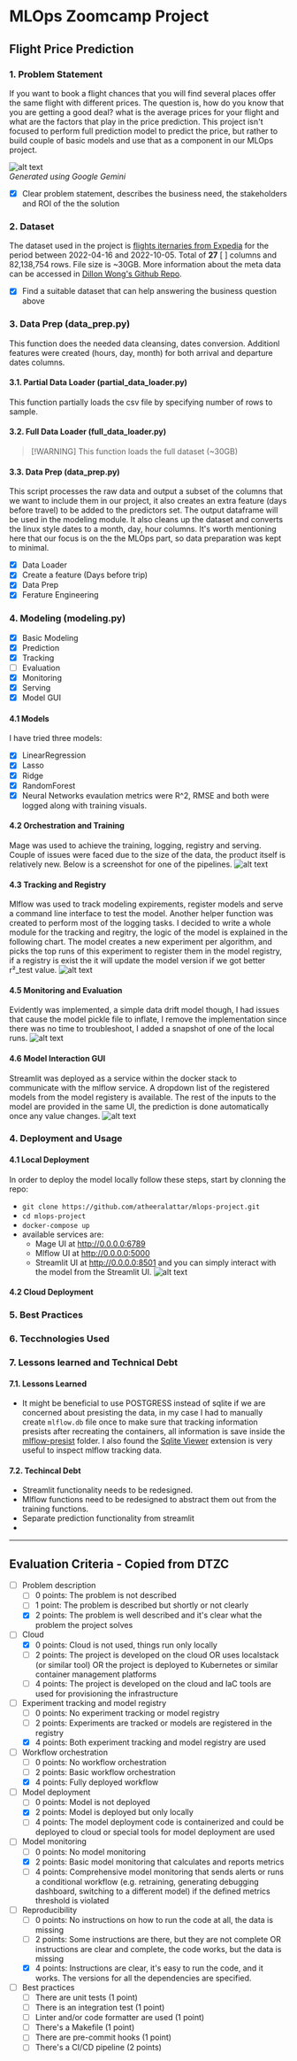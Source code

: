# MLOps Zoomcamp Project

## Flight Price Prediction

### 1. Problem Statement
If you want to book a flight chances that you will find several places offer the same flight with different prices. The question is, how do you know that you are getting a good deal? what is the average prices for your flight and what are the factors that play in the price prediction. This project isn't focused to perform full prediction model to predict the price, but rather to build couple of basic models and use that as a component in our MLOps project. 

![alt text](image.png)\
*Generated using Google Gemini*

- [X] Clear problem statement, describes the business need, the stakeholders and ROI of the the solution

### 2. Dataset

The dataset used in the project is [flights iternaries from Expedia](https://www.kaggle.com/datasets/dilwong/flightprices) for the period between 2022-04-16 and 2022-10-05. Total of **27** [ ] columns and 82,138,754 rows. File size is ~30GB. More information about the meta data can be accessed in [Dillon Wong's Github Repo](https://github.com/dilwong/FlightPrices). 

- [x] Find a suitable dataset that can help answering the business question above

### 3. Data Prep (data_prep.py)
This function does the needed data cleansing, dates conversion. Additionl features were created (hours, day, month) for both arrival and departure dates columns.
#### 3.1. Partial Data Loader (partial_data_loader.py)
This function partially loads the csv file by specifying number of rows to sample.
#### 3.2. Full Data Loader (full_data_loader.py)
> [!WARNING] This function loads the full dataset (~30GB)
#### 3.3. Data Prep (data_prep.py)
This script processes the raw data and output a subset of the columns that we want to include them in our project, it also creates an extra feature (days before travel) to be added to the predictors set. The output dataframe will be used in the modeling module. It also cleans up the dataset and converts the linux style dates to a month, day, hour columns. It's worth mentioning here that our focus is on the the MLOps part, so data preparation was kept to minimal.
- [x] Data Loader
- [x] Create a feature (Days before trip)
- [x] Data Prep
- [x] Ferature Engineering
### 4. Modeling (modeling.py)
- [x] Basic Modeling
- [x] Prediction
- [x] Tracking
- [ ] Evaluation
- [x] Monitoring
- [x] Serving
- [x] Model GUI
#### 4.1 Models
I have tried three models:
* [x] LinearRegression
* [x] Lasso
* [x] Ridge
* [x] RandomForest
* [x] Neural Networks
evaulation metrics were R^2, RMSE and both were logged along with training visuals.
#### 4.2 Orchestration and Training
Mage was used to achieve the training, logging, registry and serving. Couple of issues were faced due to the size of the data, the product itself is relatively new. Below is a screenshot for one of the pipelines.
![alt text](image-2.png)
#### 4.3 Tracking and Registry
Mlflow was used to track modeling expirements, register models and serve a command line interface to test the model. Another helper function was created to perform most of the logging tasks. I decided to write a whole module for the tracking and regitry, the logic of the model is explained in the following chart. The model creates a new experiment per algorithm, and picks the top runs of this experiment to register them in the model registry, if a registry is exist the it will update the model version if we got better r²_test value.
![alt text](model-registry.gif)
#### 4.5 Monitoring and Evaluation
Evidently was implemented, a simple data drift model though, I had issues that cause the model pickle file to inflate, I remove the implementation since there was no time to troubleshoot, I added a snapshot of one of the local runs.
![alt text](image-3.png)
#### 4.6 Model Interaction GUI
Streamlit was deployed as a service within the docker stack to communicate with the mlflow service. A dropdown list of the registered models from the model registery is available. The rest of the inputs to the model are provided in the same UI, the prediction is done automatically once any value changes.
![alt text](image-1.png)
### 4. Deployment and Usage
#### 4.1 Local Deployment
In order to deploy the model locally follow these steps, start by clonning the repo:
- `git clone https://github.com/atheeralattar/mlops-project.git`
- `cd mlops-project`
- `docker-compose up`
- available services are:
  - Mage UI at http://0.0.0.0:6789
  - Mlflow UI at http://0.0.0.0:5000
  - Streamlit UI at http://0.0.0.0:8501
and you can simply interact with the model from the Streamlit UI.
![alt text](local-deployment.png)

#### 4.2 Cloud Deployment

### 5. Best Practices

### 6. Tecchnologies Used

### 7. Lessons learned and Technical Debt
#### 7.1. Lessons Learned
* It might be beneficial to use POSTGRESS instead of sqlite if we are concerned about presisting the data, in my case I had to manually create `mlflow.db` file once to make sure that tracking information presists after recreating the containers, all information is save inside the [mlflow-presist](./mlflow-presist) folder. I also found the [Sqlite Viewer](https://marketplace.visualstudio.com/items?itemName=qwtel.sqlite-viewer) extension is very useful to inspect mlflow tracking data.

#### 7.2. Techincal Debt
* Streamlit functionality needs to be redesigned.
* Mlflow functions need to be redesigned to abstract them out from the training functions.
* Separate prediction functionality from streamlit
* 

---

## Evaluation Criteria - Copied from DTZC

* [ ] Problem description
    * [ ] 0 points: The problem is not described
    * [ ] 1 point: The problem is described but shortly or not clearly 
    * [x] 2 points: The problem is well described and it's clear what the problem the project solves
* [ ] Cloud
    * [x] 0 points: Cloud is not used, things run only locally
    * [ ] 2 points: The project is developed on the cloud OR uses localstack (or similar tool) OR the project is deployed to Kubernetes or similar container management platforms
    * [ ] 4 points: The project is developed on the cloud and IaC tools are used for provisioning the infrastructure

* [ ] Experiment tracking and model registry
    * [ ] 0 points: No experiment tracking or model registry
    * [ ] 2 points: Experiments are tracked or models are registered in the registry
    * [x] 4 points: Both experiment tracking and model registry are used
  
* [ ] Workflow orchestration
    * [ ] 0 points: No workflow orchestration
    * [ ] 2 points: Basic workflow orchestration
    * [x] 4 points: Fully deployed workflow 

* [ ] Model deployment
    * [ ] 0 points: Model is not deployed
    * [x] 2 points: Model is deployed but only locally
    * [ ] 4 points: The model deployment code is containerized and could be deployed to cloud or special tools for model deployment are used

* [ ] Model monitoring
    * [ ] 0 points: No model monitoring
    * [x] 2 points: Basic model monitoring that calculates and reports metrics
    * [ ] 4 points: Comprehensive model monitoring that sends alerts or runs a conditional workflow (e.g. retraining, generating debugging dashboard, switching to a different model) if the defined metrics threshold is violated

* [ ] Reproducibility
    * [ ] 0 points: No instructions on how to run the code at all, the data is missing
    * [ ] 2 points: Some instructions are there, but they are not complete OR instructions are clear and complete, the code works, but the data is missing
    * [x] 4 points: Instructions are clear, it's easy to run the code, and it works. The versions for all the dependencies are specified.
* [ ] Best practices
    * [ ] There are unit tests (1 point)
    * [ ] There is an integration test (1 point)
    * [ ] Linter and/or code formatter are used (1 point)
    * [ ] There's a Makefile (1 point)
    * [ ] There are pre-commit hooks (1 point)
    * [ ] There's a CI/CD pipeline (2 points)

